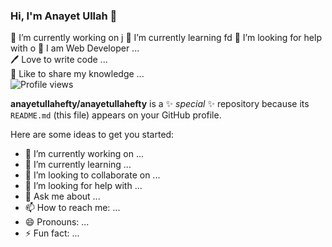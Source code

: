 ### Hi, I'm Anayet Ullah 👋
 🔭 I’m currently working on j 
 🌱 I’m currently learning fd 
 🤔 I’m looking for help with o 
👑 I am Web Developer ... <br>
🖊️ Love to write code ...<br>
🎤 Like to share my knowledge ...<br>
![Profile views](https://gpvc.arturio.dev/d)  

**anayetullahefty/anayetullahefty** is a ✨ _special_ ✨ repository because its `README.md` (this file) appears on your GitHub profile.

Here are some ideas to get you started:

- 🔭 I’m currently working on ...
- 🌱 I’m currently learning ...
- 👯 I’m looking to collaborate on ...
- 🤔 I’m looking for help with ...
- 💬 Ask me about ...
- 📫 How to reach me: ...
- 😄 Pronouns: ...
- ⚡ Fun fact: ...
